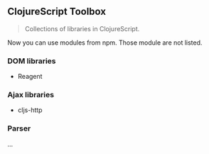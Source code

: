 
ClojureScript Toolbox
---

> Collections of libraries in ClojureScript.

Now you can use modules from npm. Those module are not listed.

### DOM libraries

* Reagent

### Ajax libraries

* cljs-http

### Parser

...
